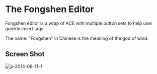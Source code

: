# The Fongshen Editor

Fongshen editor is a wrap of ACE with multiple button sets to help user quickly insert tags.

The name: "Fongshen" in Chinese is the meaning of the god of wind.

## Screen Shot

![p-2014-08-11-1](https://cloud.githubusercontent.com/assets/1639206/3877262/4096070c-2164-11e4-8653-182e2828c4ea.jpg)
